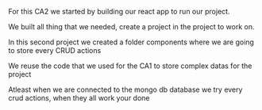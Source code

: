 For this CA2 we started by building our react app to run our project.

We built all thing that we needed, create a project in the project to work on.

In this second project we created a folder components where we are going to store every CRUD actions 

We reuse the code that we used for the CA1 to store complex datas for the project

Atleast when we are connected to the mongo db database we try every crud actions, when they all work your done
